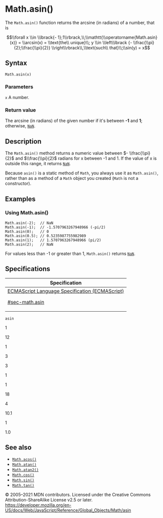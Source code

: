 # Math.asin()

The `Math.asin()` function returns the arcsine (in radians) of a number, that is

$$\\forall x \\in \\lbrack{- 1};1\\rbrack,\\;\\mathtt{\\operatorname{Math.asin}(x)} = \\arcsin(x) = \\text{the\\ unique}\\; y \\in \\left\\lbrack {- \\frac{\\pi}{2};\\frac{\\pi}{2}} \\right\\rbrack\\,\\text{such\\ that}\\;\\sin(y) = x$$

## Syntax

    Math.asin(x)

### Parameters

`x`
A number.

### Return value

The arcsine (in radians) of the given number if it's between **-1** and **1**; otherwise, [`NaN`](../nan).

## Description

The `Math.asin()` method returns a numeric value between $- \\frac{\\pi}{2}$ and $\\frac{\\pi}{2}$ radians for x between -1 and 1. If the value of x is outside this range, it returns [`NaN`](../nan).

Because `asin()` is a static method of `Math`, you always use it as `Math.asin()`, rather than as a method of a `Math` object you created (`Math` is not a constructor).

## Examples

### Using Math.asin()

    Math.asin(-2);  // NaN
    Math.asin(-1);  // -1.5707963267948966 (-pi/2)
    Math.asin(0);   // 0
    Math.asin(0.5); // 0.5235987755982989
    Math.asin(1);   // 1.5707963267948966 (pi/2)
    Math.asin(2);   // NaN

For values less than -1 or greater than 1, `Math.asin()` returns [`NaN`](../nan).

## Specifications

<table>
<thead>
<tr class="header">
<th>Specification</th>
</tr>
</thead>
<tbody>
<tr class="odd">
<td>
<a href="https://tc39.es/ecma262/#sec-math.asin">ECMAScript Language Specification (ECMAScript)
<br/>

<span class="small">#sec-math.asin</span>
</a>
</td>
</tr>
</tbody>
</table>

`asin`

1

12

1

3

3

1

1

18

4

10.1

1

1.0

## See also

-   [`Math.acos()`](acos)
-   [`Math.atan()`](atan)
-   [`Math.atan2()`](atan2)
-   [`Math.cos()`](cos)
-   [`Math.sin()`](sin)
-   [`Math.tan()`](tan)

© 2005–2021 MDN contributors.
Licensed under the Creative Commons Attribution-ShareAlike License v2.5 or later.
<a href="https://developer.mozilla.org/en-US/docs/Web/JavaScript/Reference/Global_Objects/Math/asin" class="_attribution-link">https://developer.mozilla.org/en-US/docs/Web/JavaScript/Reference/Global_Objects/Math/asin</a>
